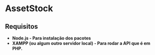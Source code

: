 # AssetStock

## Requisitos

<ul>
    <li><b>Node.js - Para instalação dos pacotes</b></li>
    <li><b>XAMPP (ou algum outro servidor local) - Para rodar a API que é em PHP.</b></li>
</ul>
